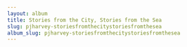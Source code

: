 ```yaml
---
layout: album
title: Stories from the City, Stories from the Sea
slug: pjharvey-storiesfromthecitystoriesfromthesea
album_slug: pjharvey-storiesfromthecitystoriesfromthesea
---
```

